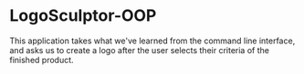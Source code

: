 # LogoSculptor-OOP
This application takes what we've learned from the command line interface, and asks us to create a logo after the user selects their criteria of the finished product.
